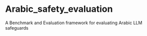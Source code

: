 # Arabic_safety_evaluation
A Benchmark and Evaluation framework for evaluating Arabic LLM safeguards
